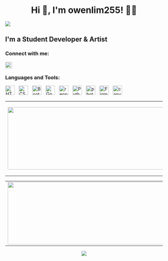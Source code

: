 <h1 align="center">Hi 👋, I'm owenlim255! 👨‍💻 </h1>
<img src="https://user-images.githubusercontent.com/73097560/115834477-dbab4500-a447-11eb-908a-139a6edaec5c.gif">


## I'm a Student Developer & Artist


### Connect with me:
[<img align="left" alt="owenlim225 | LinkedIn" width="22px" src="https://cdn.jsdelivr.net/gh/devicons/devicon/icons/linkedin/linkedin-original.svg" />][linkedin]

[linkedin]: https://www.linkedin.com/in/sherwin-l-77b1b8254/


<br>

</p>
<h3 align="left">Languages and Tools:</h3>


<img align="left" alt="HTML" width="30px" style="padding-right:10px;" src="https://cdn.jsdelivr.net/gh/devicons/devicon/icons/html5/html5-plain.svg" />
<img align="left" alt="CSS" width="30px" style="padding-right:10px;" src="https://cdn.jsdelivr.net/gh/devicons/devicon/icons/css3/css3-plain.svg" />
<img align="left" alt="Bootstrap" width="30px" style="padding-right:10px;" src="https://cdn.jsdelivr.net/gh/devicons/devicon/icons/bootstrap/bootstrap-original.svg" />


<img align="left" alt="Godot" width="30px" style="padding-right:10px;" src="https://cdn.jsdelivr.net/gh/devicons/devicon/icons/godot/godot-original.svg" />
<img align="left" alt="renpy" width="30px" style="padding-right:10px;" src="https://cdn.jsdelivr.net/gh/devicons/devicon/icons/renpy/renpy-original.svg" />

<img align="left" alt="Python" width="30px" style="padding-right:10px;" src="https://cdn.jsdelivr.net/gh/devicons/devicon/icons/python/python-original.svg" />
<img align="left" alt="photoshop" width="30px" style="padding-right:10px;" src="https://cdn.jsdelivr.net/gh/devicons/devicon/icons/photoshop/photoshop-original.svg" />
<img align="left" alt="Figma" width="30px" style="padding-right:10px;" src="https://cdn.jsdelivr.net/gh/devicons/devicon/icons/figma/figma-original.svg" />
<img align="left" alt="canva" width="30px" style="padding-right:10px;" src="https://cdn.jsdelivr.net/gh/devicons/devicon/icons/canva/canva-original.svg" />

<br>
<br>

<table>
<tr>
  <td align="center">
  <p align="center">
  <a href="https://github.com/owenlim225">
    <img align="center" height="200px" width="600"src="https://github-readme-stats.vercel.app/api?username=owenlim225&count_private=true&show_icons=true&show_icons=true&locale=en&theme=radical"/>
  </a>
  </td>
  <td align="center">
  <a href="https://github.com/owenlim225">
    <img align="center" height="200px" width="600" src="https://github-readme-stats.vercel.app/api/top-langs?username=owenlim225&show_icons=true&locale=en&layout=compact&theme=radical" />
    
  </a>
  </td>
</p>
</details>
</table>

<table>
<tr>
  <!--<td align="center">
  <p align="center">
  <a href="https://github.com/owenlim225">
    <img align="center" height="200px" width="600" src="https://github-readme-stats.vercel.app/api/wakatime?username=owenlim225"/>
  </a>
  </td>-->
  <td align="center">
  <a href="https://github.com/owenlim225">
    <img align="center" height="200px" width="600" src="https://github-readme-streak-stats.herokuapp.com?user=owenlim225&theme=dark&date_format=M%20j%5B%2C%20Y%5D&fire=C3DD29&ring=DD2727&sideNums=ABDD0F&dates=11A4DD" />
    
  </a>
  </td>
</p>
</details>
</table>


<p align="center">
    <img src="https://github-profile-trophy.vercel.app/?username=owenlim225&row=1&column=6&theme=gruvbox&margin-w=15&margin-h=15"/>
</p>
